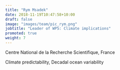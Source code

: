 ```yaml
---
title: "Rym Msadek"
date: 2018-11-19T10:47:58+10:00
draft: false
image: "images/team/pic_rym.png"
jobtitle: "Leader of WP5: Climate implications"
promoted: true
weight: 7
---
```


Centre National de la Recherche Scientifique, France

Climate predictability, Decadal ocean variability


